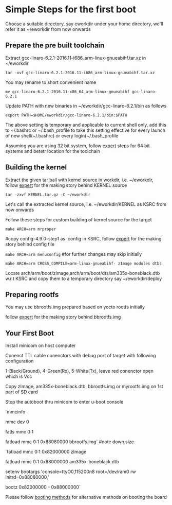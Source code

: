 # Simple Steps for the first boot

Choose a suitable directory, say eworkdir under your home directory, we'll refer it as ~/eworkdir from now onwards

## Prepare the pre built toolchain

Extract gcc-linaro-6.2.1-2016.11-i686_arm-linux-gnueabihf.tar.xz in ~/eworkdir

`tar -xvf gcc-linaro-6.2.1-2016.11-i686_arm-linux-gnueabihf.tar.xz`

You may rename to short convenient name

`mv gcc-linaro-6.2.1-2016.11-x86_64_arm-linux-gnueabihf gcc-linaro-6.2.1`

Update PATH with new binaries in ~/eworkdir/gcc-linaro-6.2.1/bin as follows

`export PATH=$HOME/eworkdir/gcc-linaro-6.2.1/bin:$PATH`

The above setting is temporary and applicable to current shell only, add this to ~/.bashrc or ~/.bash_profile to take
this setting effective for every launch of new shell(~/.bashrc) or every login(~/.bash_profile

Assuming you are using 32 bit system, follow [expert](expert.md) steps for 64 bit systems and betetr location for the toolchain

## Building the kernel

Extract the given tar ball with kernel source in workdir, i.e. ~/eworkdir, follow [expert](expert.md) for the making story behind KERNEL source

`tar -zxvf KERNEL.tar.gz -C ~/eworkdir`

Let's call the extracted kernel source, i.e. ~/eworkdir/KERNEL as KSRC from now onwards

Follow these steps for custom building of kernel source for the target

`make ARCH=arm mrproper`

#copy config-4.9.0-step1 as .config in KSRC, follow [expert](expert.md) for the making story behind config file

`make ARCH=arm menuconfig`   #for further changes may skip initially

`make ARCH=arm CROSS_COMPILE=arm-linux-gnueabihf- zImage modules dtbs`

Locate arch/arm/boot/zImage,arch/arm/boot/dts/am335x-boneblack.dtb w.r.t KSRC and copy them to a temporary directory say ~/eworkdir/deploy

## Preparing rootfs

You may use bbrootfs.img prepared based on yocto rootfs  initially 

follow [expert](expert.md) for the making story behind bbrootfs.img

## Your First Boot

Install minicom on host computer

Conenct TTL cable conenctors with debug port of target with following configuration

1-Black(Ground), 4-Green(Rx), 5-White(Tx), leave red conenctor open which is Vcc

Copy zImage, am335x-boneblack.dtb, bbrootfs.img or myrootfs.img on 1st part of SD card

Stop the autoboot thru minicom to enter u-boot console

`mmcinfo

mmc dev 0

fatls mmc 0:1

fatload mmc 0:1 0x88080000 bbrootfs.img` #note down size

`fatload mmc 0:1 0x82000000 zImage

fatload mmc 0:1 0x88000000 am335x-boneblack.dtb

setenv bootargs 'console=ttyO0,115200n8 root=/dev/ram0 rw initrd=0x88080000,<size>'

bootz 0x82000000 - 0x88000000`

Please follow [booting methods](booting-methods.md) for alternative methods on booting the board

